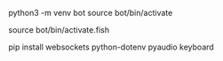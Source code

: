 

python3 -m venv bot
source bot/bin/activate

source bot/bin/activate.fish

<!-- brew install portaudio -->
<!-- export LDFLAGS="-L/opt/homebrew/lib"
export CPPFLAGS="-I/opt/homebrew/include" -->
pip install websockets python-dotenv pyaudio keyboard
